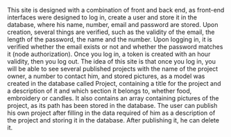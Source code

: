 This site is designed with a combination of front and back end, as front-end interfaces were designed to log in, create a user and store it in the database, where his name, number, email and password are stored. Upon creation, several things are verified, such as the validity of the email, the length of the password, the name and the number. Upon logging in, it is verified whether the email exists or not and whether the password matches it (node ​​authorization). Once you log in, a token is created with an hour validity, then you log out. The idea of ​​this site is that once you log in, you will be able to see several published projects with the name of the project owner, a number to contact him, and stored pictures, as a model was created in the database called Project, containing a title for the project and a description of it and which section it belongs to, whether food, embroidery or candles. It also contains an array containing pictures of the project, as its path has been stored in the database. The user can publish his own project after filling in the data required of him as a description of the project and storing it in the database. After publishing it, he can delete it.
